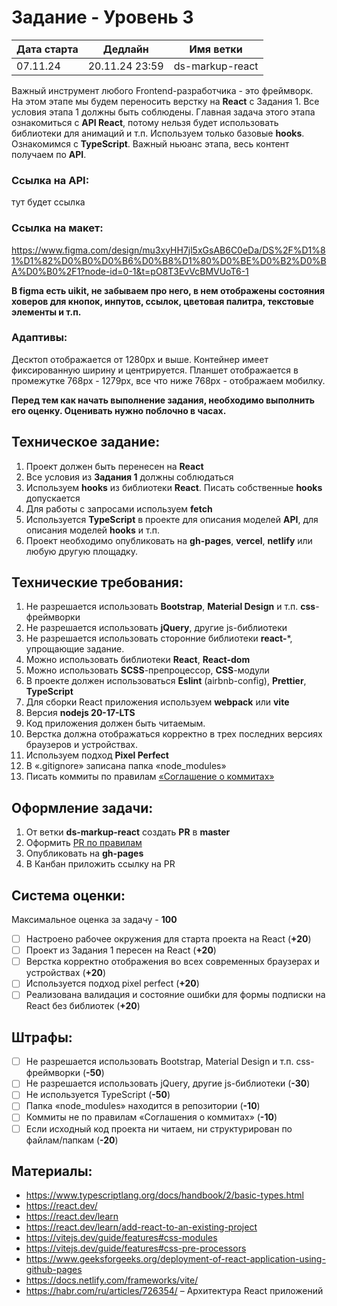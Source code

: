 # Задание - Уровень 3

| Дата старта | Дедлайн        | Имя ветки       |
|-------------|----------------|-----------------|
| 07.11.24    | 20.11.24 23:59 | ds-markup-react |

Важный инструмент любого Frontend-разработчика - это фреймворк. На этом этапе мы будем переносить верстку на **React** с Задания 1. 
Все условия этапа 1 должны быть соблюдены. 
Главная задача этого этапа ознакомиться с **API React**, потому нельзя будет использовать библиотеки для анимаций и т.п. 
Используем только базовые **hooks**. Ознакомимся с **TypeScript**.
Важный ньюанс этапа, весь контент получаем по **API**.

### Ссылка на **API**: 
тут будет ссылка
### Ссылка на **макет**: 
https://www.figma.com/design/mu3xyHH7jl5xGsAB6C0eDa/DS%2F%D1%81%D1%82%D0%B0%D0%B6%D0%B8%D1%80%D0%BE%D0%B2%D0%BA%D0%B0%2F1?node-id=0-1&t=pO8T3EvVcBMVUoT6-1

**В figma есть uikit, не забываем про него, в нем отображены состояния ховеров для кнопок, инпутов, ссылок, цветовая палитра, текстовые элементы и т.п.**

### Адаптивы:
Десктоп отображается от 1280px и выше. Контейнер имеет фиксированную ширину и центрируется. Планшет отображается в промежутке 768px - 1279px, все что ниже 768px - отображаем мобилку.

**Перед тем как начать выполнение задания, необходимо выполнить его оценку. Оценивать нужно поблочно в часах.**

## Техническое задание:
1. Проект должен быть перенесен на **React**
2. Все условия из **Задания 1** должны соблюдаться
3. Используем **hooks** из библиотеки **React**. Писать собственные **hooks** допускается
4. Для работы с запросами используем **fetch**
5. Используется **TypeScript** в проекте для описания моделей **API**, для описания моделей **hooks** и т.п.
6. Проект необходимо опубликовать на **gh-pages**, **vercel**, **netlify** или любую другую площадку.

##  Технические требования:
1.	Не разрешается использовать **Bootstrap**, **Material Design** и т.п. **сss**-фреймворки
2.	Не разрешается использовать **jQuery**, другие js-библиотеки
3.	Не разрешается использовать сторонние библиотеки **react-***, упрощающие задание.
4.	Можно использовать библиотеки **React**, **React-dom**
5.	Можно использовать **SCSS**-препроцессор, **CSS**-модули
6.	В проекте должен использоваться **Eslint** (airbnb-config), **Prettier**, **TypeScript**
7.	Для сборки React приложения используем **webpack** или **vite**
8.	Версия **nodejs 20-17-LTS**
9.	Код приложения должен быть читаемым.
10.	Верстка должна отображаться корректно в трех последних версиях браузеров и устройствах.
11.	Используем подход **Pixel Perfect**
12.	В «.gitignore» записана папка «node_modules»
13.	Писать коммиты по правилам [«Соглашение о коммитах»](https://www.conventionalcommits.org/en/v1.0.0/)

## Оформление задачи:
1. От ветки **ds-markup-react** создать **PR** в **master**
2. Оформить [PR по правилам](https://github.com/digitalSector47/traineeship-tasks/blob/master/pull-request-rules.md)
3. Опубликовать на **gh-pages**
4. В Канбан приложить ссылку на PR

## Система оценки:
Максимальное оценка за задачу - **100**
- [ ] Настроено рабочее окружения для старта проекта на React (**+20**)
- [ ] Проект из Задания 1 пересен на React (**+20**)
- [ ] Верстка корректно отображения во всех современных браузерах и устройствах (**+20**)
- [ ] Используется подход pixel perfect (**+20**)
- [ ] Реализована валидация и состояние ошибки для формы подписки на React без библиотек (**+20**)

## Штрафы:
- [ ] Не разрешается использовать Bootstrap, Material Design и т.п. сss-фреймворки (**-50**)
- [ ] Не разрешается использовать jQuery, другие js-библиотеки (**-30**)
- [ ] Не используется TypeScript (**-50**)
- [ ] Папка «node_modules» находится в репозитории (**-10**)
- [ ] Коммиты не по правилам «Соглашения о коммитах» (**-10**)
- [ ] Если исходный код проекта ни читаем, ни структурирован по файлам/папкам (**-20**)

## Материалы:
* https://www.typescriptlang.org/docs/handbook/2/basic-types.html
* https://react.dev/
* https://react.dev/learn
* https://react.dev/learn/add-react-to-an-existing-project
* https://vitejs.dev/guide/features#css-modules
* https://vitejs.dev/guide/features#css-pre-processors
* https://www.geeksforgeeks.org/deployment-of-react-application-using-github-pages
* https://docs.netlify.com/frameworks/vite/
* https://habr.com/ru/articles/726354/ – Архитектура React приложений

